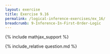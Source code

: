 ```yaml
---
layout: exercise
title: Exercise 9.16
permalink: /logical-inference-exercises/ex_16/
breadcrumb: 9-Inference-In-First-Order-Logic
---
```


{% include mathjax_support %}

<div><i class="arrow-up loader" data-chapter="logical-inference-exercises" data-exercise="ex_16" data-rating="0"></i></div>
{% include_relative question.md %}
